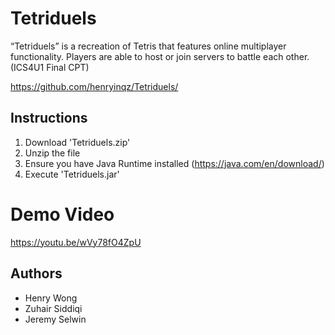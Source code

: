 # Tetriduels
“Tetriduels” is a recreation of Tetris that features online multiplayer functionality. Players are able to host or join servers to battle each other. (ICS4U1 Final CPT)

https://github.com/henryinqz/Tetriduels/

## Instructions
1. Download 'Tetriduels.zip'
2. Unzip the file
3. Ensure you have Java Runtime installed (https://java.com/en/download/)
4. Execute 'Tetriduels.jar'

# Demo Video
https://youtu.be/wVy78fO4ZpU

## Authors
- Henry Wong
- Zuhair Siddiqi
- Jeremy Selwin
